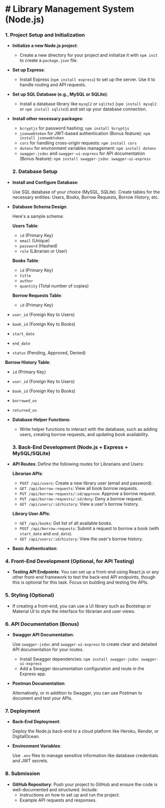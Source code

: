# #  Library Management System (Node.js)

### **1. Project Setup and Initialization**

- **Initialize a new Node.js project**:
    
   * Create a new directory for your project and initialize it with `npm init` to create a `package.json` file.
    
- **Set up Express**:
    
    * Install Express (`npm install express`) to set up the server. Use it to handle routing and API requests.
    
- **Set up SQL Database (e.g., MySQL or SQLite)**:
    
    * Install a database library like `mysql2` or `sqlite3` (`npm install mysql2` or `npm install sqlite3`) and set up your database connection.
    
- **Install other necessary packages**:
    - `bcryptjs` for password hashing: `npm install bcryptjs`
    - `jsonwebtoken` for JWT-based authentication (Bonus feature): `npm install jsonwebtoken`
    - `cors` for handling cross-origin requests: `npm install cors`
    - `dotenv` for environment variables management: `npm install dotenv`
    - `swagger-jsdoc` and `swagger-ui-express` for API documentation (Bonus feature): `npm install swagger-jsdoc swagger-ui-express`



    ### **2. Database Setup**

- **Install and Configure Database**:
    
    Use SQL database of your choice (MySQL, SQLite). Create tables for the necessary entities: Users, Books, Borrow Requests, Borrow History, etc.
    
- **Database Schema Design**:
    
    Here's a sample schema:
    
    **Users Table**:
    
    - `id` (Primary Key)
    - `email` (Unique)
    - `password` (Hashed)
    - `role` (Librarian or User)
    
    **Books Table**:
    
    - `id` (Primary Key)
    - `title`
    - `author`
    - `quantity` (Total number of copies)
    
    **Borrow Requests Table**:
    - `id` (Primary Key)
- `user_id` (Foreign Key to Users)
- `book_id` (Foreign Key to Books)
- `start_date`
- `end_date`
- `status` (Pending, Approved, Denied)

**Borrow History Table**:

- `id` (Primary Key)
- `user_id` (Foreign Key to Users)
- `book_id` (Foreign Key to Books)
- `borrowed_on`
- `returned_on`
- **Database Helper Functions**:
    
    * Write helper functions to interact with the database, such as adding users, creating borrow requests, and updating book availability.

    ### **3. Back-End Development (Node.js + Express + MySQL/SQLite)**

- **API Routes**: Define the following routes for Librarians and Users:
    
    **Librarian APIs**:
    
    - `POST /api/users`: Create a new library user (email and password).
    - `GET /api/borrow-requests`: View all book borrow requests.
    - `PUT /api/borrow-requests/:id/approve`: Approve a borrow request.
    - `PUT /api/borrow-requests/:id/deny`: Deny a borrow request.
    - `GET /api/users/:id/history`: View a user's borrow history.
    
    **Library User APIs**:
    
    - `GET /api/books`: Get list of all available books.
    - `POST /api/borrow-requests`: Submit a request to borrow a book (with `start_date` and `end_date`).
    - `GET /api/users/:id/history`: View the user's borrow history.
- **Basic Authentication**:

### **4. Front-End Development (Optional, for API Testing)**

- **Testing API Endpoints**:
You can set up a front-end using React.js or any other front-end framework to test the back-end API endpoints, though this is optional for this task. Focus on building and testing the APIs.

### **5. Styling (Optional)**

- If creating a front-end, you can use a UI library such as Bootstrap or Material UI to style the interface for librarian and user views.

### **6. API Documentation (Bonus)**

- **Swagger API Documentation**:
    
    Use `swagger-jsdoc` and `swagger-ui-express` to create clear and detailed API documentation for your routes.
    
    - Install Swagger dependencies: `npm install swagger-jsdoc swagger-ui-express`
    - Add a Swagger documentation configuration and route in the Express app.
- **Postman Documentation**:
    
    Alternatively, or in addition to Swagger, you can use Postman to document and test your APIs.
    

### **7. Deployment**


- **Back-End Deployment**:
    
    Deploy the Node.js back-end to a cloud platform like Heroku, Render, or DigitalOcean.
    
- **Environment Variables**:
    
    Use `.env` files to manage sensitive information like database credentials and JWT secrets.
    

### **8. Submission**

- **GitHub Repository**:
Push your project to GitHub and ensure the code is well-documented and structured. Include:
    - Instructions on how to set up and run the project.
    - Example API requests and responses.